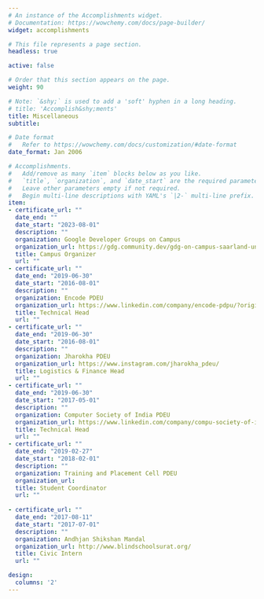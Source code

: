 ```yaml
---
# An instance of the Accomplishments widget.
# Documentation: https://wowchemy.com/docs/page-builder/
widget: accomplishments

# This file represents a page section.
headless: true

active: false

# Order that this section appears on the page.
weight: 90

# Note: `&shy;` is used to add a 'soft' hyphen in a long heading.
# title: 'Accomplish&shy;ments'
title: Miscellaneous
subtitle:

# Date format
#   Refer to https://wowchemy.com/docs/customization/#date-format
date_format: Jan 2006

# Accomplishments.
#   Add/remove as many `item` blocks below as you like.
#   `title`, `organization`, and `date_start` are the required parameters.
#   Leave other parameters empty if not required.
#   Begin multi-line descriptions with YAML's `|2-` multi-line prefix.
item:
- certificate_url: ""
  date_end: ""
  date_start: "2023-08-01"
  description: ""
  organization: Google Developer Groups on Campus
  organization_url: https://gdg.community.dev/gdg-on-campus-saarland-university-saarbrucken-germany/
  title: Campus Organizer
  url: ""
- certificate_url: ""
  date_end: "2019-06-30"
  date_start: "2016-08-01"
  description: ""
  organization: Encode PDEU
  organization_url: https://www.linkedin.com/company/encode-pdpu/?originalSubdomain=in
  title: Technical Head
  url: ""
- certificate_url: ""
  date_end: "2019-06-30"
  date_start: "2016-08-01"
  description: ""
  organization: Jharokha PDEU
  organization_url: https://www.instagram.com/jharokha_pdeu/
  title: Logistics & Finance Head
  url: ""
- certificate_url: ""
  date_end: "2019-06-30"
  date_start: "2017-05-01"
  description: ""
  organization: Computer Society of India PDEU
  organization_url: https://www.linkedin.com/company/compu-society-of-india-pdpu/?originalSubdomain=in
  title: Technical Head
  url: ""
- certificate_url: ""
  date_end: "2019-02-27"
  date_start: "2018-02-01"
  description: ""
  organization: Training and Placement Cell PDEU
  organization_url: 
  title: Student Coordinator
  url: ""
  
- certificate_url: ""
  date_end: "2017-08-11"
  date_start: "2017-07-01"
  description: ""
  organization: Andhjan Shikshan Mandal
  organization_url: http://www.blindschoolsurat.org/
  title: Civic Intern
  url: ""

design:
  columns: '2' 
---
```

